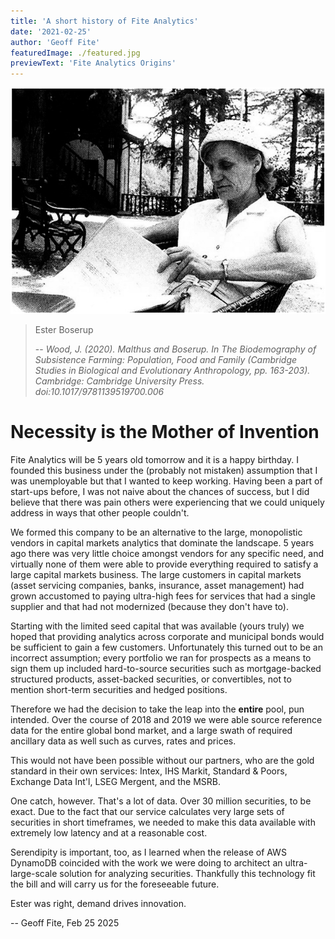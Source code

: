 ```yaml
---
title: 'A short history of Fite Analytics'
date: '2021-02-25'
author: 'Geoff Fite'
featuredImage: ./featured.jpg
previewText: 'Fite Analytics Origins'
---
```


![](boserup.png)
> Ester Boserup
> 
> -- <cite>Wood, J. (2020). Malthus and Boserup. In The Biodemography of Subsistence Farming: Population, Food and Family (Cambridge Studies in Biological and Evolutionary Anthropology, pp. 163-203). Cambridge: Cambridge University Press. doi:10.1017/9781139519700.006</cite>

# Necessity is the Mother of Invention

Fite Analytics will be 5 years old tomorrow and it is a happy birthday. I founded this business under the (probably not 
mistaken) assumption that I was unemployable but that I wanted to keep working. Having been a part of start-ups 
before, I was not naive about the chances of success, but I did believe that there was pain others were experiencing 
that we could uniquely address in ways that other people couldn't.

We formed this company to be an alternative to the large, monopolistic vendors in capital markets analytics that 
dominate the landscape. 5 years ago there was very little choice amongst vendors for any specific need, and virtually 
none of them were able to provide everything required to satisfy a large capital markets  business. The large customers 
in capital markets (asset servicing companies, banks, insurance, asset management) had grown accustomed to paying 
ultra-high fees for services that had a single supplier and that had not modernized (because they don't have to).

Starting with the limited seed capital that was available (yours truly) we hoped that providing analytics across 
corporate and municipal bonds would be sufficient to gain a few customers. Unfortunately this turned out to be an 
incorrect assumption; every portfolio we ran for prospects as a means to sign them up included hard-to-source securities 
such as mortgage-backed structured products, asset-backed securities, or convertibles, not to mention short-term 
securities and hedged positions.

Therefore we had the decision to take the leap into the **entire** pool, pun intended. Over the course of 2018 and 2019 
we were able source reference data for the entire global bond market, and a large swath of required ancillary data as well 
such as curves, rates and prices.

This would not have been possible without our partners, who are the gold standard in their own services: Intex, IHS 
Markit, Standard & Poors, Exchange Data Int'l, LSEG Mergent, and the MSRB.

One catch, however. That's a lot of data. Over 30 million securities, to be exact. Due to the fact that our 
service calculates very large sets of securities in short timeframes, we needed to make this data available with 
extremely low latency and at a reasonable cost.

Serendipity is important, too, as I learned when the release of AWS DynamoDB coincided with the work we were doing 
to architect an ultra-large-scale solution for analyzing securities. Thankfully this technology fit the bill and 
will carry us for the foreseeable future.

Ester was right, demand drives innovation.

-- Geoff Fite, Feb 25 2025
